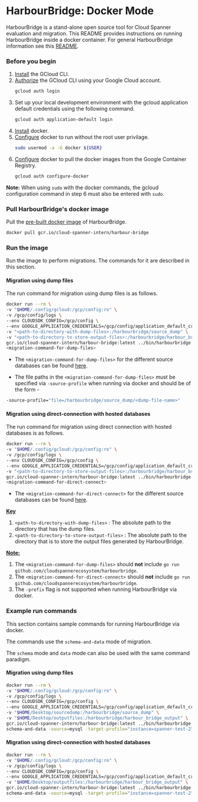 # HarbourBridge: Docker Mode

HarbourBridge is a stand-alone open source tool for Cloud Spanner evaluation and
migration. This README provides instructions on running HarbourBridge inside a docker container. For general HarbourBridge information see
this [README](https://github.com/cloudspannerecosystem/harbourbridge).

### Before you begin

1. [Install](https://cloud.google.com/sdk/docs/install) the GCloud CLI.
2. [Authorize](https://cloud.google.com/sdk/docs/authorizing#:~:text=If%20you%20want,grant%20access%20permissions.) the GCloud CLI using your Google Cloud account.
   ```sh
   gcloud auth login
   ```
3. Set up your local development environment with the gcloud application default credentials using the following command.
   ```sh
   gcloud auth application-default login
   ```
4. [Install](https://docs.docker.com/engine/install/) docker.
5. [Configure](https://cloud.google.com/container-registry/docs/advanced-authentication#:~:text=Docker%20requires%20privileged%20access%20to%20interact%20with%20registries.%20On%20Linux%20or%20Windows%2C%20add%20the%20user%20that%20you%20use%20to%20run%20Docker%20commands%20to%20the%20Docker%20security%20group.%20This%20step%20is%20not%20required%20on%20MacOS%20since%20Docker%20Desktop%20runs%20on%20a%20virtual%20machine%20as%20the%20root%20user.) docker to run without the root user privilage.
   ```sh
   sudo usermod -a -G docker ${USER}
   ```
6. [Configure](https://cloud.google.com/sdk/gcloud/reference/auth/configure-docker) docker to pull the docker images from the Google Container Registry. 
   ```sh
   gcloud auth configure-docker
   ```
   
**Note:** When using `sudo` with the docker commands, the gcloud configuration command in step 6 must also be entered with `sudo`.

### Pull HarbourBridge's docker image

Pull the [pre-built docker image](https://pantheon.corp.google.com/gcr/images/cloud-spanner-intern/global/harbour-bridge?project=cloud-spanner-intern) of HarbourBridge.
```sh
docker pull gcr.io/cloud-spanner-intern/harbour-bridge
```
### Run the image

Run the image to perform migrations. The commands for it are described in this section.

#### Migration using dump files

The run command for migration using dump files is as follows.
```sh
docker run --rm \
-v "$HOME/.config/gcloud:/gcp/config:ro" \
-v /gcp/config/logs \
--env CLOUDSDK_CONFIG=/gcp/config \
--env GOOGLE_APPLICATION_CREDENTIALS=/gcp/config/application_default_credentials.json \
-v "<path-to-directory-with-dump-files>:/harbourbridge/source_dump" \
-v "<path-to-directory-to-store-output-files>:/harbourbridge/harbour_bridge_output" \
gcr.io/cloud-spanner-intern/harbour-bridge:latest ../bin/harbourbridge \
<migration-command-for-dump-files>
```

- The `<migration-command-for-dump-files>` for the different source databases can be found [here](https://github.com/cloudspannerecosystem/harbourbridge#running-harbourbridge).

- The file paths in the `<migration-command-for-dump-files>` must be specified via `-source-profile` when running via docker and should be of the form - 
```sh
-source-profile="file=/harbourbridge/source_dump/<dump-file-name>"
```

#### Migration using direct-connection with hosted databases

The run command for migration using direct connection with hosted databases is as follows.
```sh
docker run --rm \
-v "$HOME/.config/gcloud:/gcp/config:ro" \
-v /gcp/config/logs \
--env CLOUDSDK_CONFIG=/gcp/config \
--env GOOGLE_APPLICATION_CREDENTIALS=/gcp/config/application_default_credentials.json \
-v "<path-to-directory-to-store-output-files>:/harbourbridge/harbour_bridge_output" \
gcr.io/cloud-spanner-intern/harbour-bridge:latest ../bin/harbourbridge \
<migration-command-for-direct-connect>
```

- The `<migration-command-for-direct-connect>` for the different source databases can be found [here](https://github.com/cloudspannerecosystem/harbourbridge#running-harbourbridge).

<ins>**Key**<ins>
   
1. `<path-to-directory-with-dump-files>` :  The absolute path to the directory that has the dump files.
2. `<path-to-directory-to-store-output-files>` : The absolute path to the directory that is to store the output files generated by HarbourBridge.

<ins>**Note:**</ins>

1. The `<migration-command-for-dump-files>` should **not** include `go run github.com/cloudspannerecosystem/harbourbridge`.
2. The `<migration-command-for-direct-connect>` should **not** include `go run github.com/cloudspannerecosystem/harbourbridge`.
3. The `-prefix` flag is not supported when running HarbourBridge via docker.

### Example run commands

This section contains sample commands for running HarbourBridge via docker.
   
The commands use the `schema-and-data` mode of migration. 
   
The `schema` mode and `data` mode can also be used with the same command paradigm.

#### Migration using dump files
   
```sh
docker run --rm \
-v "$HOME/.config/gcloud:/gcp/config:ro" \
-v /gcp/config/logs \
--env CLOUDSDK_CONFIG=/gcp/config \
--env GOOGLE_APPLICATION_CREDENTIALS=/gcp/config/application_default_credentials.json \
-v "$HOME/Desktop/sourcedump:/harbourbridge/source_dump" \
-v "$HOME/Desktop/outputfiles:/harbourbridge/harbour_bridge_output" \
gcr.io/cloud-spanner-intern/harbour-bridge:latest ../bin/harbourbridge \
schema-and-data -source=mysql -target-profile="instance=spanner-test-2" -source-profile="file=/harbourbridge/source_dump/singers.mysqldump"
```

#### Migration using direct-connection with hosted databases
 
```sh
docker run --rm \
-v "$HOME/.config/gcloud:/gcp/config:ro" \
-v /gcp/config/logs \
--env CLOUDSDK_CONFIG=/gcp/config \
--env GOOGLE_APPLICATION_CREDENTIALS=/gcp/config/application_default_credentials.json \
-v "$HOME/Desktop/outputfiles:/harbourbridge/harbour_bridge_output" \
gcr.io/cloud-spanner-intern/harbour-bridge:latest ../bin/harbourbridge \
schema-and-data -source=mysql -target-profile="instance=spanner-test-2" -source-profile="host=<>, port=<>, user=<>, dbName=<>, password=<>"
```
   
